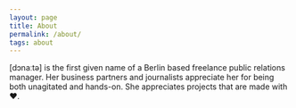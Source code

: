 ```yaml
---
layout: page
title: About
permalink: /about/
tags: about
---
```


\[dɔnaːtə\] is the first given name of a Berlin based freelance public relations manager. Her business partners and journalists appreciate her for being both unagitated and hands-on. She appreciates projects that are made with &#x2764;. 
